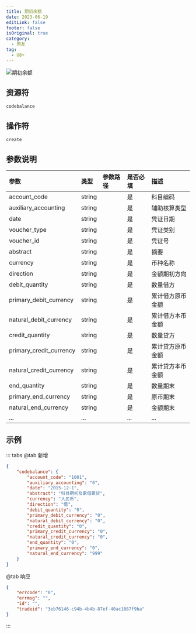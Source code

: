 ```yaml
---
title: 期初余额
date: 2023-06-19
editLink: false
footer: false
isOriginal: true
category:
  - 用友
tag:
  - U8+
---
```


![期初余额](https://nas.ilyl.life:8092/yonyou/codebalance.gif)

## 资源符

`codebalance`
  
## 操作符

`create`

## 参数说明

|参数|类型|参数路径|是否必填|描述|
|:-|:-|:-|:-|:-|
|account_code|string||是|科目编码|
|auxiliary_accounting|string||是|辅助核算类型|
|date|string||是|凭证日期|
|voucher_type|string||是|凭证类别|
|voucher_id|string||是|凭证号|
|abstract|string||是|摘要|
|currency|string||是|币种名称|
|direction|string||是|金额期初方向|
|debit_quantity|string||是|数量借方|
|primary_debit_currency|string||是|累计借方原币金额|
|natural_debit_currency|string||是|累计借方本币金额|
|credit_quantity|string||是|数量贷方|
|primary_credit_currency|string||是|累计贷方原币金额|
|natural_credit_currency|string||是|累计贷方本币金额|
|end_quantity|string||是|数量期末|
|primary_end_currency|string||是|原币期末|
|natural_end_currency|string||是|金额期末|
|...|...||...|...|

## 示例

::: tabs
@tab 新增

```json
{
    "codebalance": {
        "account_code": "1001",
        "auxiliary_accounting": "0",
        "date": "2015-12-1",
        "abstract": "科目期初及累借累贷",
        "currency": "人民币",
        "direction": "借",
        "debit_quantity": "0",
        "primary_debit_currency": "0",
        "natural_debit_currency": "0",
        "credit_quantity": "0",
        "primary_credit_currency": "0",
        "natural_credit_currency": "0",
        "end_quantity": "0",
        "primary_end_currency": "0",
        "natural_end_currency": "999"
    }
}
```

@tab 响应

```json
{
    "errcode": "0",
    "errmsg": "",
    "id": "",
    "tradeid": "3eb76146-c94b-4b4b-87ef-40ac1087f9ba"
}
```

:::
